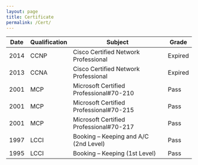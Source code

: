 ```yaml
---
layout: page
title: Certificate
permalink: /Cert/
---
```


| Date  | Qualification| Subject | Grade|
|----------|----------|----------|----------|
| 2014 |CCNP| Cisco Certified Network Professional |  Expired|
| 2013 |CCNA| Cisco Certified Network Professional |  Expired|
|2001| MCP | Microsoft Certified Professional#70-210| Pass |
|2001| MCP | Microsoft Certified Professional#70-215| Pass |
|2001| MCP | Microsoft Certified Professional#70-217| Pass |
|1997| LCCI| Booking – Keeping and A/C (2nd Level) |Pass|
|1995| LCCI| Booking – Keeping  (1st Level) |Pass|
